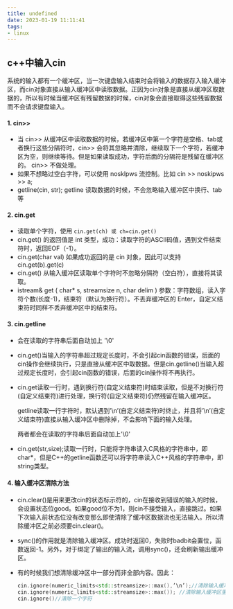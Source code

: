 ```yaml
---
title: undefined
date: 2023-01-19 11:11:41
tags:
- linux
---
```


## c++中输入cin

系统的输入都有一个缓冲区，当一次键盘输入结束时会将输入的数据存入输入缓冲区，而cin对象直接从输入缓冲区中读取数据。正因为cin对象是直接从缓冲区取数据的，所以有时候当缓冲区有残留数据的时候，cin对象会直接取得这些残留数据而不会请求键盘输入。

#### 1. cin>>

- 当 cin>> 从缓冲区中读取数据的时候，若缓冲区中第一个字符是空格、tab或者换行这些分隔符时，cin>> 会将其忽略并清除，继续取下一个字符，若缓冲区为空，则继续等待。但是如果读取成功，字符后面的分隔符是残留在缓冲区的。 cin>> 不做处理。
- 如果不想略过空白字符，可以使用 nosklpws 流控制。比如 cin >> noskipws >> a;
- getline(cin, str); getline 读取数据的时候，不会忽略输入缓冲区中换行、tab 等

#### 2. cin.get

- 读取单个字符，使用 `cin.get(ch) 或 ch=cin.get()` 
- cin.get() 的返回值是 int 类型，成功：读取字符的ASCII码值，遇到文件结束符时，返回EOF（-1）。
- cin.get(char val) 如果成功返回的是 cin 对象，因此可以支持 cin.get(b).get(c)
- cin.get() 从输入缓冲区读取单个字符时不忽略分隔符（空白符），直接将其读取。
- istream& get ( char* s, streamsize n, char delim ) 参数：字符数组，读入字符个数(长度-1)，结束符（默认为换行符）。不丢弃缓冲区的 Enter，自定义结束符时同样不丢弃缓冲区中的结束符。

#### 3. cin.getline

- 会在读取的字符串后面自动加上 '\0'

- cin.get()当输入的字符串超过规定长度时，不会引起cin函数的错误，后面的cin操作会继续执行，只是直接从缓冲区中取数据。但是cin.getline()当输入超过规定长度时，会引起cin函数的错误，后面的cin操作将不再执行。

- cin.get读取一行时，遇到换行符(自定义结束符)时结束读取，但是不对换行符(自定义结束符)进行处理，换行符(自定义结束符)仍然残留在输入缓冲区。

    getline读取一行字符时，默认遇到’\n’(自定义结束符)时终止，并且将’\n’(自定义结束符)直接从输入缓冲区中删除掉，不会影响下面的输入处理。

    两者都会在读取的字符串后面自动加上'\0'

- cin.get(str,size);读取一行时，只能将字符串读入C风格的字符串中，即char*，但是C++的getline函数还可以将字符串读入C++风格的字符串中，即string类型。

#### 4. 输入缓冲区清除方法

- cin.clear()是用来更改cin的状态标示符的，cin在接收到错误的输入的时候，会设置状态位good。如果good位不为1，则cin不接受输入，直接跳过。如果下次输入前状态位没有改变那么即使清除了缓冲区数据流也无法输入。所以清除缓冲区之前必须要cin.clear()。

- sync()的作用就是清除输入缓冲区。成功时返回0，失败时badbit会置位，函数返回-1。另外，对于绑定了输出的输入流，调用sync()，还会刷新输出缓冲区。 

- 有的时候我们想清除缓冲区中一部分而非全部内容。因此：

    ```c++
    cin.ignore(numeric_limits<std::streamsize>::max(),’\n’);//清除输入缓冲区的当前行 
    cin.ignore(numeric_limits<std::streamsize>::max()); //清除输入缓冲区里所有内容 
    cin.ignore()//清除一个字符
    ```

    

